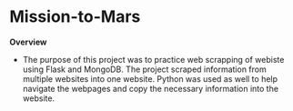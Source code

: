 # Mission-to-Mars

****Overview****
- The purpose of this project was to practice web scrapping of webiste using Flask and MongoDB. The project scraped information from multiple websites into one website. Python was used as well to help navigate the webpages and copy the necessary information into the website.
